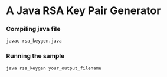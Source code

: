 # A Java RSA Key Pair Generator

### Compiling java file

```sh
javac rsa_keygen.java
```

### Running the sample

```sh
java rsa_keygen your_output_filename
```

